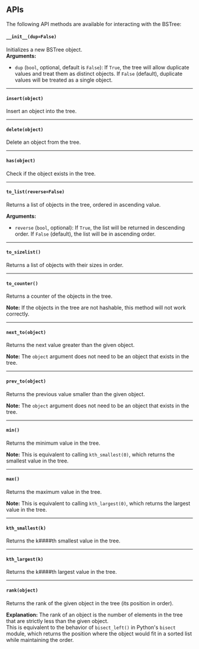## APIs

The following API methods are available for interacting with the BSTree:

#### `__init__(dup=False)`

Initializes a new BSTree object.  
**Arguments:**

- `dup` (`bool`, optional, default is `False`): If `True`, the tree will allow duplicate values and treat them as distinct objects. If `False` (default), duplicate values will be treated as a single object.

---
#### `insert(object)`

Insert an object into the tree.

---
#### `delete(object)`

Delete an object from the tree.

---
#### `has(object)`

Check if the object exists in the tree.

---
#### `to_list(reverse=False)`

Returns a list of objects in the tree, ordered in ascending value.

**Arguments:**

- `reverse` (`bool`, optional): If `True`, the list will be returned in descending order. If `False` (default), the list will be in ascending order.

---
#### `to_sizelist()`

Returns a list of objects with their sizes in order.

---
#### `to_counter()`

Returns a counter of the objects in the tree.

**Note:** If the objects in the tree are not hashable, this method will not work correctly.

---
#### `next_to(object)`

Returns the next value greater than the given object.

**Note:** The `object` argument does not need to be an object that exists in the tree.

---
#### `prev_to(object)`

Returns the previous value smaller than the given object.

**Note:** The `object` argument does not need to be an object that exists in the tree.

---
#### `min()`

Returns the minimum value in the tree.

**Note:** This is equivalent to calling `kth_smallest(0)`, which returns the smallest value in the tree.

---
#### `max()`

Returns the maximum value in the tree.

**Note:** This is equivalent to calling `kth_largest(0)`, which returns the largest value in the tree.

---
#### `kth_smallest(k)`

Returns the k####th smallest value in the tree.

---
#### `kth_largest(k)`

Returns the k####th largest value in the tree.

---
#### `rank(object)`

Returns the rank of the given object in the tree (its position in order).

**Explanation:** The rank of an object is the number of elements in the tree that are strictly less than the given object.  
 This is equivalent to the behavior of `bisect_left()` in Python's `bisect` module, which returns the position where the object would fit in a sorted list while maintaining the order.
